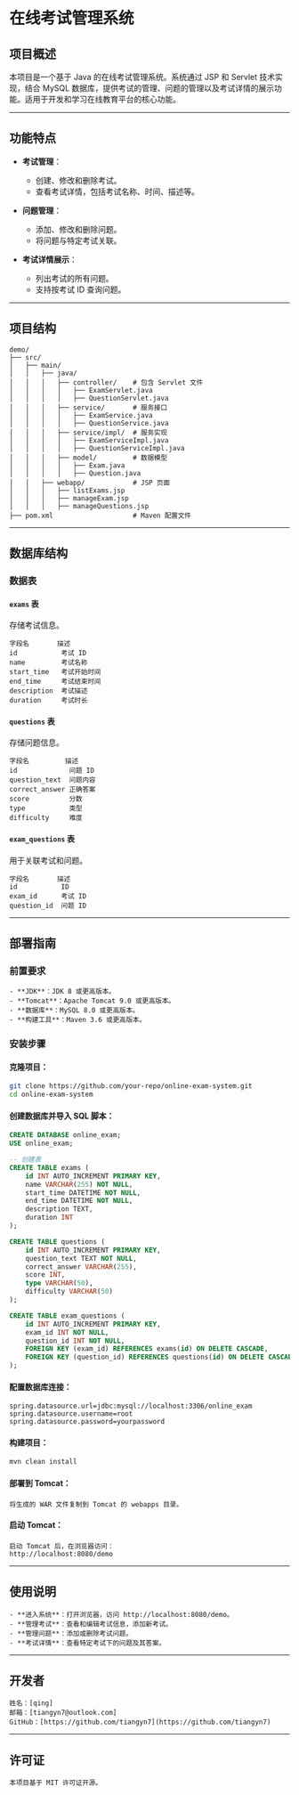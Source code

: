 # 在线考试管理系统

## 项目概述

本项目是一个基于 Java 的在线考试管理系统。系统通过 JSP 和 Servlet 技术实现，结合 MySQL 数据库，提供考试的管理、问题的管理以及考试详情的展示功能。适用于开发和学习在线教育平台的核心功能。

---

## 功能特点

- **考试管理**：
  - 创建、修改和删除考试。
  - 查看考试详情，包括考试名称、时间、描述等。
  
- **问题管理**：
  - 添加、修改和删除问题。 
  - 将问题与特定考试关联。
  
- **考试详情展示**：
  - 列出考试的所有问题。
  - 支持按考试 ID 查询问题。

---

## 项目结构

```plaintext
demo/
├── src/
│   ├── main/
│   │   ├── java/
│   │   │   ├── controller/    # 包含 Servlet 文件
│   │   │   │   ├── ExamServlet.java
│   │   │   │   ├── QuestionServlet.java
│   │   │   ├── service/       # 服务接口
│   │   │   │   ├── ExamService.java
│   │   │   │   ├── QuestionService.java
│   │   │   ├── service/impl/  # 服务实现
│   │   │   │   ├── ExamServiceImpl.java
│   │   │   │   ├── QuestionServiceImpl.java
│   │   │   ├── model/         # 数据模型
│   │   │   │   ├── Exam.java
│   │   │   │   ├── Question.java
│   │   ├── webapp/            # JSP 页面
│   │   │   ├── listExams.jsp
│   │   │   ├── manageExam.jsp
│   │   │   ├── manageQuestions.jsp
├── pom.xml                    # Maven 配置文件
```

---

## 数据库结构

### 数据表

#### `exams` 表

存储考试信息。

```plaintext
字段名       描述           
id           考试 ID        
name         考试名称       
start_time   考试开始时间   
end_time     考试结束时间   
description  考试描述       
duration     考试时长       
```

#### `questions` 表

存储问题信息。

```plaintext
字段名         描述           
id             问题 ID        
question_text  问题内容       
correct_answer 正确答案       
score          分数           
type           类型           
difficulty     难度           
```

#### `exam_questions` 表

用于关联考试和问题。

```plaintext
字段名       描述           
id           ID             
exam_id      考试 ID        
question_id  问题 ID        
```

---

## 部署指南

### 前置要求

```plaintext
- **JDK**：JDK 8 或更高版本。
- **Tomcat**：Apache Tomcat 9.0 或更高版本。
- **数据库**：MySQL 8.0 或更高版本。
- **构建工具**：Maven 3.6 或更高版本。
```

### 安装步骤

#### 克隆项目：

```bash
git clone https://github.com/your-repo/online-exam-system.git
cd online-exam-system
```

#### 创建数据库并导入 SQL 脚本：

```sql
CREATE DATABASE online_exam;
USE online_exam;

-- 创建表
CREATE TABLE exams (
    id INT AUTO_INCREMENT PRIMARY KEY,
    name VARCHAR(255) NOT NULL,
    start_time DATETIME NOT NULL,
    end_time DATETIME NOT NULL,
    description TEXT,
    duration INT
);

CREATE TABLE questions (
    id INT AUTO_INCREMENT PRIMARY KEY,
    question_text TEXT NOT NULL,
    correct_answer VARCHAR(255),
    score INT,
    type VARCHAR(50),
    difficulty VARCHAR(50)
);

CREATE TABLE exam_questions (
    id INT AUTO_INCREMENT PRIMARY KEY,
    exam_id INT NOT NULL,
    question_id INT NOT NULL,
    FOREIGN KEY (exam_id) REFERENCES exams(id) ON DELETE CASCADE,
    FOREIGN KEY (question_id) REFERENCES questions(id) ON DELETE CASCADE
);
```

#### 配置数据库连接：

```properties
spring.datasource.url=jdbc:mysql://localhost:3306/online_exam
spring.datasource.username=root
spring.datasource.password=yourpassword
```

#### 构建项目：

```bash
mvn clean install
```

#### 部署到 Tomcat：

```plaintext
将生成的 WAR 文件复制到 Tomcat 的 webapps 目录。
```

#### 启动 Tomcat：

```plaintext
启动 Tomcat 后，在浏览器访问：
http://localhost:8080/demo
```

---

## 使用说明

```plaintext
- **进入系统**：打开浏览器，访问 http://localhost:8080/demo。
- **管理考试**：查看和编辑考试信息，添加新考试。
- **管理问题**：添加或删除考试问题。
- **考试详情**：查看特定考试下的问题及其答案。
```

---

## 开发者

```plaintext
姓名：[qing]
邮箱：[tiangyn7@outlook.com]
GitHub：[https://github.com/tiangyn7](https://github.com/tiangyn7)
```

---

## 许可证

```plaintext
本项目基于 MIT 许可证开源。
```
